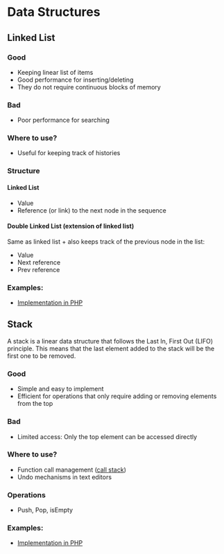 # Data Structures

## Linked List

### Good
- Keeping linear list of items
- Good performance for inserting/deleting
- They do not require continuous blocks of memory

### Bad
- Poor performance for searching

### Where to use?
- Useful for keeping track of histories

### Structure

#### Linked List
- Value
- Reference (or link) to the next node in the sequence

#### Double Linked List (extension of linked list)
Same as linked list + also keeps track of the previous node in the list:
- Value
- Next reference
- Prev reference

### Examples:
- [Implementation in PHP](linked_list/example.php)

## Stack
A stack is a linear data structure that follows the Last In, First Out (LIFO) principle. This means that the last element added to the stack will be the first one to be removed.

### Good
- Simple and easy to implement
- Efficient for operations that only require adding or removing elements from the top

### Bad
- Limited access: Only the top element can be accessed directly

### Where to use?
- Function call management ([call stack](https://medium.com/@zawhtetnaing/a-glimpse-into-javascript-magic-event-loop-37babb34b12e))
- Undo mechanisms in text editors

### Operations
- Push, Pop, isEmpty

### Examples:
- [Implementation in PHP](stack/example.php)
